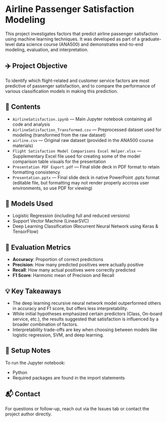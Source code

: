 # Airline Passenger Satisfaction Modeling

This project investigates factors that predict airline passenger satisfaction using machine learning techniques. It was developed as part of a graduate-level data science course (ANA500) and demonstrates end-to-end modeling, evaluation, and interpretation.

## ✈️ Project Objective

To identify which flight-related and customer service factors are most predictive of passenger satisfaction, and to compare the performance of various classification models in making this prediction.

## 📁 Contents

- `AirlineSatisfaction.ipynb` — Main Jupyter notebook containing all code and analysis
- `AirlineSatisfaction_Transformed.csv` — Preprocessed dataset used for modeling (transformed from the raw dataset)
- `airline.csv` — Original raw dataset (provided in the ANA500 course materials)
- `Flight Satisfaction Model Comparisons Excel Helper.xlsx` — Supplementary Excel file used for creating some of the model comparison table visuals for the presentation
- `Presentation PDF Export.pdf` — Final slide deck in PDF format to retain formatting consistency
- `Presentation.pptx` — Final slide deck in native PowerPoint .pptx format (editable file, but formatting may not render properly accross user environments, so use PDF for viewing)

## 🧠 Models Used

- Logistic Regression (including full and reduced versions)
- Support Vector Machine (LinearSVC)
- Deep Learning Classification (Recurrent Neural Network using Keras & TensorFlow)

## 🧪 Evaluation Metrics

- **Accuracy**: Proportion of correct predictions
- **Precision**: How many predicted positives were actually positive
- **Recall**: How many actual positives were correctly predicted
- **F1 Score**: Harmonic mean of Precision and Recall

## 💡 Key Takeaways

- The deep learning recursive neural network model outperformed others in accuracy and F1 score, but offers less interpretability.
- While initial hypotheses emphasized certain predictors (Class, On-board service, etc.), the results suggested that satisfaction is influenced by a broader combination of factors.
- Interpretability trade-offs are key when choosing between models like logistic regression, SVM, and deep learning.

## 🔧 Setup Notes

To run the Jupyter notebook:
- Python
- Required packages are found in the import statements

## 📬 Contact

For questions or follow-up, reach out via the Issues tab or contact the project author directly.
